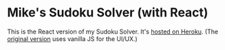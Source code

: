 # Mike's Sudoku Solver (with React)

This is the React version of my Sudoku Solver. It's [hosted on Heroku](https://mikes-react-sudoku-solver.herokuapp.com). (The [original version](https://github.com/MichaelAllenWarner/sudoku-solver) uses vanilla JS for the UI/UX.)